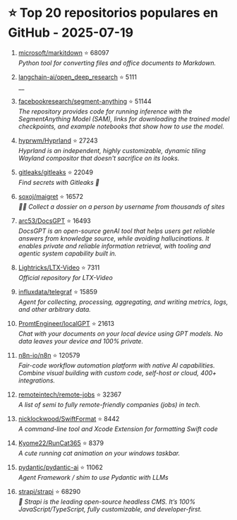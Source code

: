 # ⭐ Top 20 repositorios populares en GitHub - 2025-07-19

1. [microsoft/markitdown](https://github.com/microsoft/markitdown) ⭐ 68097  
   _Python tool for converting files and office documents to Markdown._

2. [langchain-ai/open_deep_research](https://github.com/langchain-ai/open_deep_research) ⭐ 5111  
   __

3. [facebookresearch/segment-anything](https://github.com/facebookresearch/segment-anything) ⭐ 51144  
   _The repository provides code for running inference with the SegmentAnything Model (SAM), links for downloading the trained model checkpoints, and example notebooks that show how to use the model._

4. [hyprwm/Hyprland](https://github.com/hyprwm/Hyprland) ⭐ 27243  
   _Hyprland is an independent, highly customizable, dynamic tiling Wayland compositor that doesn't sacrifice on its looks._

5. [gitleaks/gitleaks](https://github.com/gitleaks/gitleaks) ⭐ 22049  
   _Find secrets with Gitleaks 🔑_

6. [soxoj/maigret](https://github.com/soxoj/maigret) ⭐ 16572  
   _🕵️‍♂️ Collect a dossier on a person by username from thousands of sites_

7. [arc53/DocsGPT](https://github.com/arc53/DocsGPT) ⭐ 16493  
   _DocsGPT is an open-source genAI tool that helps users get reliable answers from knowledge source, while avoiding hallucinations. It enables private and reliable information retrieval, with tooling and agentic system capability built in._

8. [Lightricks/LTX-Video](https://github.com/Lightricks/LTX-Video) ⭐ 7311  
   _Official repository for LTX-Video_

9. [influxdata/telegraf](https://github.com/influxdata/telegraf) ⭐ 15859  
   _Agent for collecting, processing, aggregating, and writing metrics, logs, and other arbitrary data._

10. [PromtEngineer/localGPT](https://github.com/PromtEngineer/localGPT) ⭐ 21613  
   _Chat with your documents on your local device using GPT models. No data leaves your device and 100% private._

11. [n8n-io/n8n](https://github.com/n8n-io/n8n) ⭐ 120579  
   _Fair-code workflow automation platform with native AI capabilities. Combine visual building with custom code, self-host or cloud, 400+ integrations._

12. [remoteintech/remote-jobs](https://github.com/remoteintech/remote-jobs) ⭐ 32367  
   _A list of semi to fully remote-friendly companies (jobs) in tech._

13. [nicklockwood/SwiftFormat](https://github.com/nicklockwood/SwiftFormat) ⭐ 8442  
   _A command-line tool and Xcode Extension for formatting Swift code_

14. [Kyome22/RunCat365](https://github.com/Kyome22/RunCat365) ⭐ 8379  
   _A cute running cat animation on your windows taskbar._

15. [pydantic/pydantic-ai](https://github.com/pydantic/pydantic-ai) ⭐ 11062  
   _Agent Framework / shim to use Pydantic with LLMs_

16. [strapi/strapi](https://github.com/strapi/strapi) ⭐ 68290  
   _🚀 Strapi is the leading open-source headless CMS. It’s 100% JavaScript/TypeScript, fully customizable, and developer-first._


<!-- Última actualización: 2025-07-19T08:05:24.172679 UTC -->